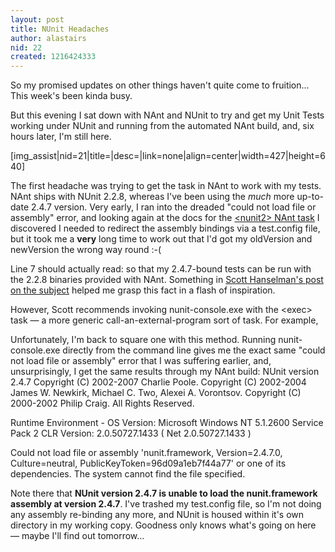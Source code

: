 ```yaml
---
layout: post
title: NUnit Headaches
author: alastairs
nid: 22
created: 1216424333
---
```

So my promised updates on other things haven't quite come to fruition...  This week's been kinda busy.  

But this evening I sat down with NAnt and NUnit to try and get my Unit Tests working under NUnit and running from the automated NAnt build, and, six hours later, I'm still here.

[img_assist|nid=21|title=|desc=|link=none|align=center|width=427|height=640]
<!--break-->
The first headache was trying to get the <nunit2> task in NAnt to work with my tests.  NAnt ships with NUnit 2.2.8, whereas I've been using the <em>much</em> more up-to-date 2.4.7 version.  Very early, I ran into the dreaded "could not load file or assembly" error, and looking again at the docs for the <a href="http://nant.sourceforge.net/release/0.86-beta1/help/tasks/nunit2.html" title="&lt;nunit2&gt; task">&lt;nunit2&gt; NAnt task</a> I discovered I needed to redirect the assembly bindings via a test.config file, but it took me a <strong>very</strong> long time to work out that I'd got my oldVersion and newVersion the wrong way round :-(
<blockcode language="xml">
<?xml version="1.0" encoding="utf-8" ?>
<configuration>
    <runtime>
        <assemblyBinding xmlns="urn:schemas-microsoft-com:asm.v1">
            <dependentAssembly>
                <assemblyIdentity name="nunit.framework" publicKeyToken="96d09a1eb7f44a77" culture="Neutral" /> 
                <bindingRedirect oldVersion="2.2.8.0" newVersion="2.4.7.0" /> 
            </dependentAssembly>
        </assemblyBinding>
    </runtime>
</configuration>
</blockcode>

Line 7 should actually read:
<blockcode language="xml">
                <bindingRedirect oldVersion="2.4.7.0" newVersion="2.2.8.0" /> 
</blockcode>
so that my 2.4.7-bound tests can be run with the 2.2.8 binaries provided with NAnt.  Something in <a href="http://www.hanselman.com/blog/CommentView.aspx?guid=a9e7d7d7-027c-44de-b873-4d6c6e3255b2" title="Calling NUnit from NAnt Pragmatically">Scott Hanselman's post on the subject</a> helped me grasp this fact in a flash of inspiration.  

However, Scott recommends invoking nunit-console.exe with the &lt;exec&gt; task &mdash; a more generic call-an-external-program sort of task.  For example,
<blockcode language="xml">
<exec program="path\to\nunit-console.exe">					
    <arg value="My.Tests.dll" />
    <arg value="/xml=results\My.Tests.xml" />
    <arg value="/nologo" />
</exec>
</blockcode>

Unfortunately, I'm back to square one with this method.  Running nunit-console.exe directly from the command line gives me the exact same "could not load file or assembly" error that I was suffering earlier, and, unsurprisingly, I get the same results through my NAnt build:
<blockcode>
NUnit version 2.4.7
Copyright (C) 2002-2007 Charlie Poole.
Copyright (C) 2002-2004 James W. Newkirk, Michael C. Two, Alexei A. Vorontsov.
Copyright (C) 2000-2002 Philip Craig.
All Rights Reserved.

Runtime Environment -
   OS Version: Microsoft Windows NT 5.1.2600 Service Pack 2
  CLR Version: 2.0.50727.1433 ( Net 2.0.50727.1433 )

Could not load file or assembly 'nunit.framework, Version=2.4.7.0, Culture=neutral, PublicKeyToken=96d09a1eb7f44a77' or
one of its dependencies. The system cannot find the file specified.
</blockcode>

Note there that <strong>NUnit version 2.4.7 is unable to load the nunit.framework assembly at version 2.4.7</strong>.  I've trashed my test.config file, so I'm not doing any assembly re-binding any more, and NUnit is housed within it's own directory in my working copy.  Goodness only knows what's going on here &mdash; maybe I'll find out tomorrow...
